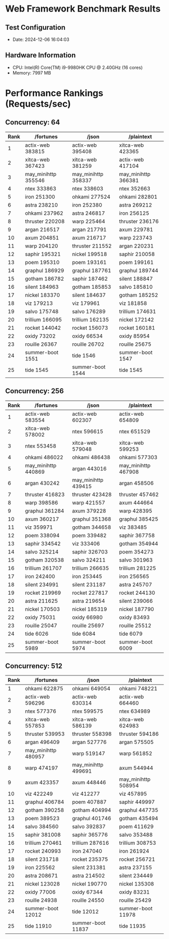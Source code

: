 # Web Framework Benchmark Results

## Test Configuration

- Date: 2024-12-06 16:04:03
## Hardware Information
- CPU: Intel(R) Core(TM) i9-9980HK CPU @ 2.40GHz (16 cores)
- Memory: 7997 MB

# Performance Rankings (Requests/sec)

## Concurrency: 64

| Rank | /fortunes | /json | /plaintext |
|------|-----------------|-----------------|-----------------|
|    1 | actix-web    383815 | actix-web    395408 | xitca-web    423365 |
|    2 | xitca-web    367423 | xitca-web    381259 | actix-web    417104 |
|    3 | may_minihttp    355546 | may_minihttp    358337 | may_minihttp    366381 |
|    4 | ntex         333863 | ntex         338603 | ntex         352663 |
|    5 | iron         251300 | ohkami       277524 | ohkami       282801 |
|    6 | astra        238210 | iron         252380 | astra        269212 |
|    7 | ohkami       237962 | astra        246817 | iron         256125 |
|    8 | thruster     220208 | warp         225464 | thruster     236176 |
|    9 | argan        216517 | argan        217791 | axum         229781 |
|   10 | axum         204851 | axum         216717 | warp         223743 |
|   11 | warp         204120 | thruster     211552 | argan        220231 |
|   12 | saphir       195321 | nickel       199518 | saphir       210058 |
|   13 | poem         195310 | poem         193161 | poem         199161 |
|   14 | graphul      186929 | graphul      187761 | graphul      189744 |
|   15 | gotham       186782 | saphir       187462 | silent       188847 |
|   16 | silent       184963 | gotham       185853 | salvo        185810 |
|   17 | nickel       183370 | silent       184637 | gotham       185252 |
|   18 | viz          179213 | viz          179961 | viz          181858 |
|   19 | salvo        175748 | salvo        176289 | trillium     174631 |
|   20 | trillium     166095 | trillium     162135 | nickel       172142 |
|   21 | rocket       144042 | rocket       156073 | rocket       160181 |
|   22 | oxidy         73202 | oxidy         66534 | oxidy         85954 |
|   23 | rouille       26367 | rouille       26702 | rouille       25675 |
|   24 | summer-boot      1551 | tide           1546 | summer-boot      1547 |
|   25 | tide           1545 | summer-boot      1544 | tide           1545 |

## Concurrency: 256

| Rank | /fortunes | /json | /plaintext |
|------|-----------------|-----------------|-----------------|
|    1 | actix-web    583554 | actix-web    602307 | actix-web    654809 |
|    2 | xitca-web    578002 | ntex         596615 | ntex         651529 |
|    3 | ntex         553458 | xitca-web    579048 | xitca-web    599253 |
|    4 | ohkami       486022 | ohkami       486438 | ohkami       577303 |
|    5 | may_minihttp    440869 | argan        443016 | may_minihttp    467908 |
|    6 | argan        430242 | may_minihttp    439415 | argan        458506 |
|    7 | thruster     416823 | thruster     423428 | thruster     457462 |
|    8 | warp         398586 | warp         421557 | axum         444664 |
|    9 | graphul      361284 | axum         379228 | warp         428395 |
|   10 | axum         360217 | graphul      351368 | graphul      385425 |
|   11 | viz          359971 | gotham       344658 | viz          383485 |
|   12 | poem         338094 | poem         339482 | saphir       367758 |
|   13 | saphir       334542 | viz          333406 | gotham       354944 |
|   14 | salvo        325214 | saphir       326703 | poem         354273 |
|   15 | gotham       320538 | salvo        324211 | salvo        301963 |
|   16 | trillium     261707 | trillium     266635 | trillium     281225 |
|   17 | iron         242400 | iron         253445 | iron         256565 |
|   18 | silent       234991 | silent       231187 | astra        245707 |
|   19 | rocket       219969 | rocket       227817 | rocket       244130 |
|   20 | astra        211625 | astra        219654 | silent       239066 |
|   21 | nickel       170503 | nickel       185319 | nickel       187790 |
|   22 | oxidy         75031 | oxidy         66980 | oxidy         83493 |
|   23 | rouille       25047 | rouille       25697 | rouille       25512 |
|   24 | tide           6026 | tide           6084 | tide           6079 |
|   25 | summer-boot      5989 | summer-boot      5974 | summer-boot      6009 |

## Concurrency: 512

| Rank | /fortunes | /json | /plaintext |
|------|-----------------|-----------------|-----------------|
|    1 | ohkami       622875 | ohkami       649054 | ohkami       748221 |
|    2 | actix-web    596296 | actix-web    630314 | actix-web    664460 |
|    3 | ntex         577376 | ntex         599575 | ntex         634989 |
|    4 | xitca-web    557853 | xitca-web    586139 | xitca-web    624983 |
|    5 | thruster     539953 | thruster     558398 | thruster     594186 |
|    6 | argan        496409 | argan        527776 | argan        575505 |
|    7 | may_minihttp    480957 | warp         519147 | warp         561852 |
|    8 | warp         474197 | may_minihttp    499691 | axum         544944 |
|    9 | axum         423357 | axum         448446 | may_minihttp    508954 |
|   10 | viz          422249 | viz          412277 | viz          457895 |
|   11 | graphul      406784 | poem         407887 | saphir       449997 |
|   12 | gotham       390258 | gotham       404994 | graphul      447735 |
|   13 | poem         389523 | graphul      401746 | gotham       435494 |
|   14 | salvo        384560 | salvo        392837 | poem         411629 |
|   15 | saphir       381008 | saphir       365776 | salvo        353488 |
|   16 | trillium     270461 | trillium     287616 | trillium     308753 |
|   17 | rocket       240993 | iron         247040 | iron         261924 |
|   18 | silent       231718 | rocket       235375 | rocket       256721 |
|   19 | iron         225562 | silent       231381 | astra        237155 |
|   20 | astra        208671 | astra        214502 | silent       234449 |
|   21 | nickel       123028 | nickel       190770 | nickel       135308 |
|   22 | oxidy         77006 | oxidy         67344 | oxidy         83231 |
|   23 | rouille       24938 | rouille       24550 | rouille       25429 |
|   24 | summer-boot     12012 | tide          12012 | summer-boot     11978 |
|   25 | tide          11910 | summer-boot     11837 | tide          11935 |
